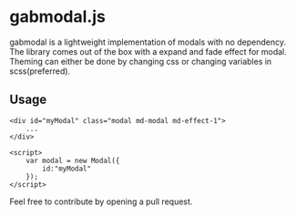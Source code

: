 gabmodal.js
===========

gabmodal is a lightweight implementation of modals with no dependency.
The library comes out of the box with a expand and fade effect for modal.
Theming can either be done by changing css or changing variables in scss(preferred).

Usage
-----
   
    <div id="myModal" class="modal md-modal md-effect-1">
        ...
    </div>

    <script>
        var modal = new Modal({
            id:"myModal"
        });
    </script>


Feel free to contribute by opening a pull request.
